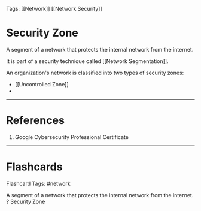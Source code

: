Tags: [[Network]] [[Network Security]]
# Security Zone

A segment of a network that protects the internal network from the internet.

It is part of a security technique called [[Network Segmentation]].

An organization's network is classified into two types of security zones:
- [[Uncontrolled Zone]]
- 

---
# References

1. Google Cybersecurity Professional Certificate

---
# Flashcards

Flashcard Tags: #network 

A segment of a network that protects the internal network from the internet.
?
Security Zone
<!--SR:!2024-05-05,1,230-->